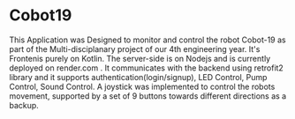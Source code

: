 # Cobot19
This Application was Designed to monitor and control the robot Cobot-19 as part of the Multi-disciplanary project of our 4th engineering year.
It's Frontenis purely on Kotlin. The server-side is on Nodejs and is currently deployed on render.com .
It communicates with the backend using retrofit2 library and it supports authentication(login/signup), LED Control, Pump Control, Sound Control. 
A joystick was implemented to control the robots movement, supported by a set of 9 buttons towards different directions as a backup.

